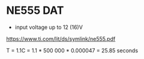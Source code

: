 
# NE555 DAT

- input voltage up to 12 (16)V

https://www.ti.com/lit/ds/symlink/ne555.pdf

T = 1.1C = 1.1 * 500 000 * 0.000047 = 25.85 seconds 
